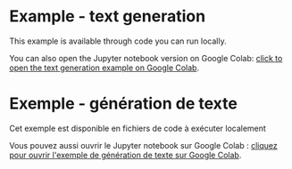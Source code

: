# Example - text generation

This example is available through code you can run locally.

You can also open the Jupyter notebook version on Google Colab: [click to open the text generation example on Google Colab](https://colab.research.google.com/github/automachine-arts/automachine/blob/main/text_generation/text_generation.ipynb).

# Exemple - génération de texte

Cet exemple est disponible en fichiers de code à exécuter localement

Vous pouvez aussi ouvrir le Jupyter notebook sur Google Colab : [cliquez pour ouvrir l'exemple de génération de texte sur Google Colab](https://colab.research.google.com/github/automachine-arts/automachine/blob/main/text_generation/text_generation.ipynb).
 
